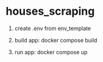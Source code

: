 # houses_scraping

1) create .env from env_template

2) build app: docker compose build

3) run app: docker compose up